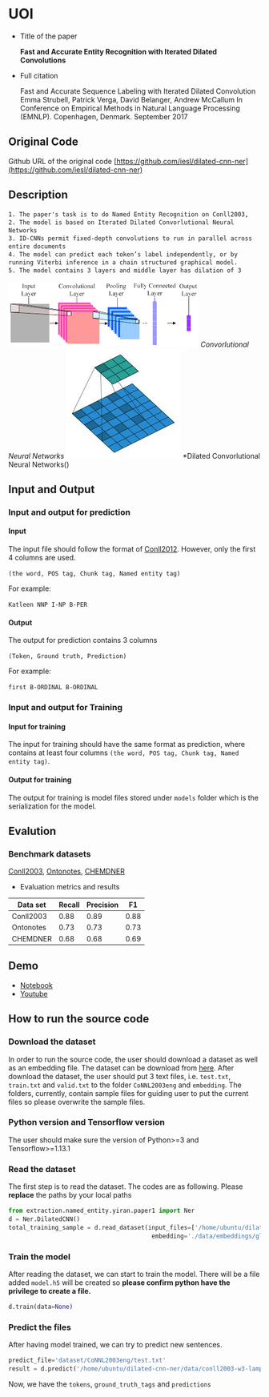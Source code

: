 # UOI
- Title of the paper

    **Fast and Accurate Entity Recognition with Iterated Dilated Convolutions**
- Full citation


    Fast and Accurate Sequence Labeling with Iterated Dilated Convolution
    Emma Strubell, Patrick Verga, David Belanger, Andrew McCallum
    In Conference on Empirical Methods in Natural Language Processing (EMNLP). Copenhagen, Denmark. September 2017


## Original Code
Github URL of the original code
	[https://github.com/iesl/dilated-cnn-ner](https://github.com/iesl/dilated-cnn-ner)

## Description
    1. The paper's task is to do Named Entity Recognition on Conll2003, 
    2. The model is based on Iterated Dilated Convorlutional Neural Networks
    3. ID-CNNs permit fixed-depth convolutions to run in parallel across entire documents
    4. The model can predict each token’s label independently, or by running Viterbi inference in a chain structured graphical model.
    5. The model contains 3 layers and middle layer has dilation of 3

![Convorlutional Neural Networks](cnn.png)
*Convorlutional Neural Networks*
![Dilated Convorlutional Neural Networks](dilated)
*Dilated Convorlutional Neural Networks()

## Input and Output
### Input and output for prediction
#### Input
The input file should follow the format of [Conll2012](http://conll.cemantix.org/2012/data.html). 
However, only the first 4 columns are used.

```(the word, POS tag, Chunk tag, Named entity tag)```

For example:

``Katleen NNP I-NP B-PER``
#### Output
   The output for prediction contains 3 columns
   
   ```(Token, Ground truth, Prediction)```
   
   For example:
   
   ```first B-ORDINAL B-ORDINAL```
### Input and output for Training
#### Input for training
The input for training should have the same format as prediction, where contains at least four columns ```(the word, POS tag, Chunk tag, Named entity tag)```.
#### Output for training
The output for training is model files stored under `models` folder which is the serialization for the model.
## Evalution
### Benchmark datasets
[Conll2003](https://www.clips.uantwerpen.be/conll2003/ner/), [Ontonotes](https://catalog.ldc.upenn.edu/LDC2013T19), [CHEMDNER](https://jcheminf.biomedcentral.com/articles/10.1186/1758-2946-7-S1-S2)
- Evaluation metrics and results

|Data set |Recall|Precision | F1 |
|---------|------|----------|----|
|Conll2003|  0.88|     0.89 |0.88|
|Ontonotes|  0.73|     0.73 |0.73|
|CHEMDNER|   0.68|     0.68 |0.69|
## Demo
- [Notebook](DilatedCNN.ipynb) 
- [Youtube](https://www.youtube.com/watch?v=QrIJygmQ2Ag)

## How to run the source code
### Download the dataset
In order to run the source code, the user should download a dataset as well as an embedding file.
The dataset can be download from [here](https://github.com/synalp/NER/tree/master/corpus/CoNLL-2003). 
After download the dataset, the user should put 3 text files, i.e. `test.txt`, `train.txt` and `valid.txt`
to the folder `CoNNL2003eng` and `embedding`. The folders, currently, contain sample files for guiding user to put
the current files so please overwrite the sample files.

### Python version and Tensorflow version
The user should make sure the version of Python>=3 and Tensorflow>=1.13.1

### Read the dataset
The first step is to read the dataset. The codes are as following. Please **replace** the paths by your local paths
```python
from extraction.named_entity.yiran.paper1 import Ner
d = Ner.DilatedCNN()
total_training_sample = d.read_dataset(input_files=['/home/ubuntu/dilated-cnn-ner/data/conll2003/eng.train','/home/ubuntu/dilated-cnn-ner/data/conll2003/eng.testa','/home/ubuntu/dilated-cnn-ner/data/conll2003/eng.testb'], 
                                        embedding='./data/embeddings/glove.6B.100d.txt') 
```

### Train the model
After reading the dataset, we can start to train the model. 
There will be a file added `model.h5` will be created so **please confirm python have the privilege to create a file.**
```python
d.train(data=None)

```

### Predict the files
After having model trained, we can try to predict new sentences.
```python
predict_file='dataset/CoNNL2003eng/test.txt'
result = d.predict('/home/ubuntu/dilated-cnn-ner/data/conll2003-w3-lample/eng.testb')
```
Now, we have the `tokens`, `ground_truth_tags` and `predictions`

